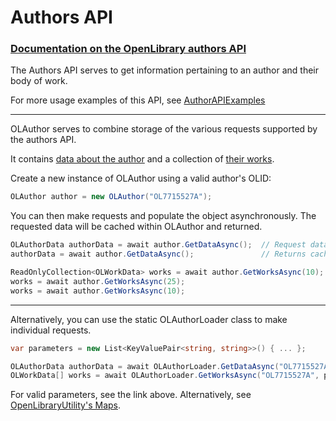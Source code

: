 # Authors API 
### [Documentation on the OpenLibrary authors API](https://openlibrary.org/dev/docs/api/authors)

The Authors API serves to get information pertaining to an author and their body of work.

For more usage examples of this API, see [AuthorAPIExamples](https://github.com/Luca3317/OpenLibrary.NET/blob/main/examples/AuthorAPIExamples.cs)
***

OLAuthor serves to combine storage of the various requests supported by the authors API.

It contains [data about the author](https://github.com/Luca3317/OpenLibrary.NET/blob/main/src/OLData/OLAuthorData.cs) and a collection of [their works](https://github.com/Luca3317/OpenLibrary.NET/blob/main/src/OLData/OLWorkData.cs).

Create a new instance of OLAuthor using a valid author's OLID:
```csharp
OLAuthor author = new OLAuthor("OL7715527A");
```

You can then make requests and populate the object asynchronously.
The requested data will be cached within OLAuthor and returned.
```csharp
OLAuthorData authorData = await author.GetDataAsync();  // Request data and returns it
authorData = await author.GetDataAsync();               // Returns cached data

ReadOnlyCollection<OLWorkData> works = await author.GetWorksAsync(10);  // Requests 10 works and returns the collection
works = await author.GetWorksAsync(25);                                 // Requests 15 works and returns the collection
works = await author.GetWorksAsync(10);                                 // Returns the cached collection
```
***
Alternatively, you can use the static OLAuthorLoader class to make individual requests.
```csharp
var parameters = new List<KeyValuePair<string, string>>() { ... };

OLAuthorData authorData = await OLAuthorLoader.GetDataAsync("OL7715527A");
OLWorkData[] works = await OLAuthorLoader.GetWorksAsync("OL7715527A", parameters);
```

For valid parameters, see the link above.
Alternatively, see [OpenLibraryUtility's Maps](https://github.com/Luca3317/OpenLibrary.NET/blob/main/docs/Utilities.md#Maps).